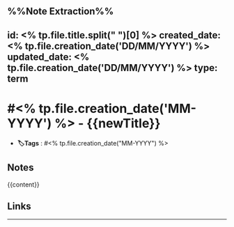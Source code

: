 %%Note Extraction%%
---
id: <% tp.file.title.split(" ")[0] %>
created_date: <% tp.file.creation_date('DD/MM/YYYY') %>
updated_date: <% tp.file.creation_date('DD/MM/YYYY') %>
type: term
---

# #<% tp.file.creation_date('MM-YYYY') %> - {{newTitle}}
- **🏷️Tags** :  #<% tp.file.creation_date("MM-YYYY") %>  
[ ](#anki-card)
## Notes
{{content}}
## Links

***